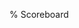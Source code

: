 % Scoreboard

<div class="row">
<div class="col-xs-4">
<ul id="score-list-1">
</ul>
</div>

<div class="col-xs-4">
<ul id="score-list-2">
</ul>
</div>

<div class="col-xs-4">
<ul id="score-list-3">
</ul>
</div>

</div>

<script src="js/scoreboard.js"></script>
